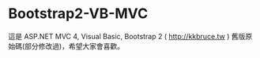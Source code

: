 Bootstrap2-VB-MVC
=================

這是 ASP.NET MVC 4, Visual Basic, Bootstrap 2 ( http://kkbruce.tw ) 舊版原始碼(部分修改過)，希望大家會喜歡。
